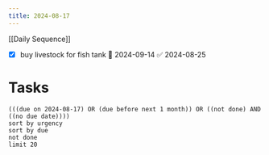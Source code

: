 ```yaml
---
title: 2024-08-17
---
```

[[Daily Sequence]]
- [x] buy livestock for fish tank 📅 2024-09-14 ✅ 2024-08-25
# Tasks
```tasks
(((due on 2024-08-17) OR (due before next 1 month)) OR ((not done) AND ((no due date))))
sort by urgency
sort by due
not done
limit 20
```